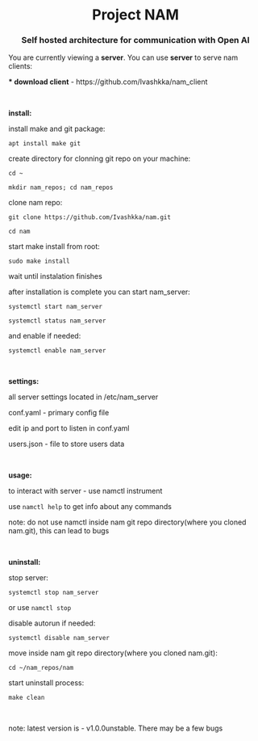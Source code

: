 <h1 align="center">Project NAM
<h3 align="center">Self hosted architecture for communication with Open AI</h3>
<p>You are currently viewing a <b>server</b>. You can use <b>server</b> to serve nam clients:</p>
<p><b>* download client</b>  -  https://github.com/Ivashkka/nam_client</p>
<br>
<p><b>install:</b></p>
<p>install make and git package:</p>
<p><code>apt install make git</code></p>
<p>create directory for clonning git repo on your machine:</p>
<p><code>cd ~</code></p>
<p><code>mkdir nam_repos; cd nam_repos</code></p>
<p>clone nam repo:</p>
<p><code>git clone https://github.com/Ivashkka/nam.git</code></p>
<p><code>cd nam</code></p>
<p>start make install from root:</p>
<p><code>sudo make install</code></p>
<p>wait until instalation finishes</p>
<p>after installation is complete you can start nam_server:</p>
<p><code>systemctl start nam_server</code></p>
<p><code>systemctl status nam_server</code></p>
<p>and enable if needed:</p>
<p><code>systemctl enable nam_server</code></p>
<br>
<p><b>settings:</b></p>
<p>all server settings located in /etc/nam_server</p>
<p>conf.yaml - primary config file</p>
<p>edit ip and port to listen in conf.yaml</p>
<p>users.json - file to store users data</p>
<br>
<p><b>usage:</b></p>
<p>to interact with server - use namctl instrument</p>
<p>use <code>namctl help</code> to get info about any commands</p>
<p>note: do not use namctl inside nam git repo directory(where you cloned nam.git), this can lead to bugs</p>
<br>
<p><b>uninstall:</b></p>
<p>stop server:</p>
<p><code>systemctl stop nam_server</code></p>
<p>or use <code>namctl stop</code></p>
<p>disable autorun if needed:</p>
<p><code>systemctl disable nam_server</code></p>
<p>move inside nam git repo directory(where you cloned nam.git):</p>
<p><code>cd ~/nam_repos/nam</code></p>
<p>start uninstall process:</p>
<p><code>make clean</code></p>
<br>
<p>note: latest version is - v1.0.0unstable. There may be a few bugs</p>
